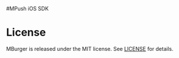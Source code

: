 #MPush iOS SDK

# License

MBurger is released under the MIT license. See [LICENSE](LICENSE) for details.

